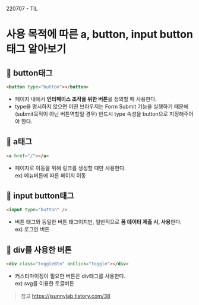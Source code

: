 220707 - TIL

# 사용 목적에 따른 a, button, input button태그 알아보기

## 📎 button태그

```html
<button type="button"></button>
```

- 페이지 내에서 **인터페이스 조작을 위한 버튼**을 정의할 때 사용한다.
- type을 명시하지 않으면 어떤 브라우저는 Form Submit 기능을 실행하기 때문에 (submit목적이 아닌 버튼역할일 경우) 반드시 type 속성을 button으로 지정해주어야 한다.

## 📎 a태그

```html
<a href="/"></a>
```

- 페이지로 이동을 위해 링크를 생성할 때만 사용한다.  
  ex) 메뉴버튼에 따른 페이지 이동

## 📎 input button태그

```html
<input type="button" />
```

- 버튼 태그와 동일한 버튼 태그이지만, 일반적으로 **폼 데이터 제출 시, 사용**한다.  
  ex) 로그인 버튼

## 📎 div를 사용한 버튼

```html
<div class="toggleBtn" onClick="toggle"></div>
```

- 커스티마이징이 필요한 버튼은 div태그를 사용한다.  
  ex) svg를 이용한 토글버튼

> 참고 https://jsunnylab.tistory.com/38
